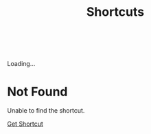 <!DOCTYPE html><html><head><meta http-equiv="Content-type" content="text/html; charset=utf-8"><meta http-equiv="X-UA-Compatible" content="IE=edge"><!--[if IE 7]><script type="text/javascript" charset="utf-8">var IEengine = 7;</script><![endif]--><!--[if IE 8]><script type="text/javascript" charset="utf-8">var IEengine = 8;</script><![endif]--><link rel="stylesheet" href="/applications/mini-apps/2010Project31/shortcuts/2010Project31/en-us/styles.css"><script type="text/javascript" src="/applications/mini-apps/2010Project31/shortcuts/2010Project31/en-us/bundle.js"></script><script type="text/javascript">var B,Browser=B=function(){for(var e=navigator.userAgent.toLowerCase(),t=((e.match(/.+(?:rv|it|ra|ie)[\/: ]([\d.]+)/)||[])[1]||"").split("."),i=0;i<t.length;i++)t[i]=parseInt(t[i],10);var a=0;for(i=0;i<t.length;i++)a+=Math.pow(10,3*(0-i))*t[i];t=a;var n={mobileSafari:/apple.*mobile.*safari/.test(e)?t:NaN,iPad:!!/ipad/.test(e)&&!!/applewebkit/.test(e)&&parseFloat(e.substring(e.indexOf("os ")+"os ".length,e.indexOf(" like mac os x")).split("_").join(".")),iPhone:!!/iphone/.test(e)&&!!/applewebkit/.test(e)&&parseFloat(e.substring(e.indexOf("os ")+"os ".length,e.indexOf(" like mac os x")).split("_").join(".")),android:!!/android/.test(e),windows:!!/(windows)/.test(e)};return n.iPhone=n.iPhone||n.android,n}();B.iPad&&document.write('<meta name="viewport" content="width=device-width, minimum-scale=1.0, maximum-scale=1.0, user-scalable=no">'),B.iPhone&&document.write('<meta name="viewport" content="width=device-width, user-scalable=no" />'),BUILD_INFO={buildNumber:"2010Project31",buildLocale:"en-us"}</script><title>Shortcuts</title><script type="text/javascript">function redirectToIphone(){if(!!navigator.userAgent.match(/iPhone.*Apple.*Mobile.*Safari/)){var e=location.href;-1!=e.indexOf("ipad_welcome")&&(e=e.replace("ipad_welcome","iphone_welcome"),location.href=e)}}function redirectToIpad(){if(!!navigator.userAgent.match(/iPad.*Apple.*Mobile.*Safari/)){var e=location.href;-1!=e.indexOf("iphone_welcome")&&(e=e.replace("iphone_welcome","ipad_welcome"),location.href=e)}}function addBrowserNametoBody(){}function hideAddressBar(){B.iPad||window.scrollTo(0,1)}redirectToIphone(),redirectToIpad(),addEventListener("load",function(){setTimeout(hideAddressBar,0)},!1)</script></head><body><header><h1>Shortcuts</h1></header><main id="main"><div id="shortcut-container" class="hidden"><img id="shortcut-icon"><h1 class="header-title text-message" id="shortcut-name"></h1><h3 class="description text-message" id="shortcut-description"></h3><div id="shortcut-actions"></div></div><div id="loading"><div><span class="spinner-32px-f3f5f5"></span> <span class="text">Loading…</span></div></div><div id="error-not-found" class="hidden"><h1 class="header-title text-message" id="header-title">Not Found</h1><p class="description text-message" id="description">Unable to find the shortcut.</p></div></main><footer id="footer"><div id="shortcut-links" class="hidden"><a href="https://itunes.apple.com/app/shortcuts/id915249334" class="primary" id="shortcut-link" ontouchstart="">Get Shortcut</a></div><div class="footer"><div class="footer-icloud"></div><script>var date=new Date,year=date.getFullYear(),terms="http://www.apple.com/legal/icloud/ww/",privacy="http://www.apple.com/privacy/",termsText="Terms and Conditions",privacyText="Privacy Policy",copyrightText="Copyright &copy; %{year} Apple Inc.".replace(/%\{year\}/g,year),disclaimerText="All rights reserved.";document.write('<div class="copyright"><span  class="copyright-dir">'+copyrightText+"</span>"+disclaimerText+'<div class="bar-after"><a class= "underline" target="_blank" href="'+terms+'"><span class="terms" id="terms">'+termsText+'</span></a></div><a class= "underline" target="_blank" href="'+privacy+'"><span class="privacy" id="privacy">'+privacyText+"</span></a></div>")</script></div></footer><script type="text/javascript">var lang=BUILD_INFO.buildLocale;"ar-sa"!==lang&&"iw-il"!==lang||(document.body.className+=" rtl"),document.body.unselectable="off",document.body.onLoad="addBrowserNametoBody",document.body.onorientationchange="hideAddressBar"</script></body></html>